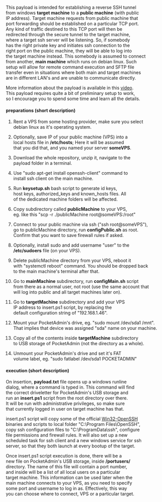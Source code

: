 This payload is intended for establishing a reverse SSH tunnel  
from windows **target machine** to a **public machine** (with public  
IP address). Target machine requests from public machine that  
port forwarding should be established on a particular TCP port.  
Any kind of traffic destined to this TCP port will then be  
redirected through the secure tunnel to the target machine,  
where a target ssh server will be listening. So, if somebody  
has the right private key and initiates ssh connection to the  
right port on the public machine, they will be able to log into  
the target machine instead. This somebody is assumed to connect  
from another, **main machine** which runs on debian linux. Such  
setup will allow for remote command execution and SFTP file  
transfer even in situations where both main and target machines  
are in different LAN's and are unable to communicate directly.  
  
More information about the payload is available in this [video](https://www.youtube.com/watch?v=h9NPPq0q95o).  
This payload requires quite a bit of preliminary setup to work,  
so I encourage you to spend some time and learn all the details.  
  
#### preparations (short description)  
  
1. Rent a VPS from some hosting provider, make sure you select  
debian linux as it's operating system.  
  
2. Optionally, save IP of your public machine (VPS) into a  
local hosts file in **/etc/hosts**; Here it will be assumed  
that you did that, and you named your server **someVPS**.  
  
3. Download the whole repository, unzip it, navigate to the  
payload folder in a terminal.  
  
4. Use "sudo apt-get install openssh-client" command to  
install ssh client on the main machine.  
  
5. Run **keysetup.sh** bash script to generate id keys,  
host keys, authorized_keys and known_hosts files. All  
of the dedicated machine folders will be affected.  
  
6. Copy subdirectory called **publicMachine** to your VPS,  
eg. like this "scp -r ./publicMachine root@someVPS:/root"  
  
7. Connect to your public machine via ssh ("ssh root@someVPS"),  
go to publicMachine directory, run **configPublic.sh** as root.  
Confirm that you want to save firewall rules if asked.  
  
8. Optionally, install sudo and add username "user" to the  
**/etc/sudoers** file (on your VPS).  
  
9. Delete publicMachine directory from your VPS, reboot it  
with "systemctl reboot" command. You should be dropped back  
to the main machine's terminal after that.  
  
10. Go to **mainMachine** subdirectory, run **configMain.sh** script  
from there as a normal user, not root (use the same account that  
will log into public and all target machines later on).  
  
11. Go to **targetMachine** subdirectory and add your VPS  
IP address to insert.ps1 script, by replacing the  
default configuration string of "192.168.1.46".  
  
12. Mount your PocketAdmin's drive, eg. "sudo mount /dev/sda1 /mnt".  
That implies that device was assigned "sda" name on your machine.  
  
13. Copy all of the contents inside **targetMachine** subdirectory  
to USB storage of PocketAdmin (not the directory as a whole).  
  
14. Unmount your PocketAdmin's drive and set it's FAT  
volume label, eg. "sudo fatlabel /dev/sda1 POCKETADMIN"  
  
#### execution (short description)  
  
On insertion, **payload.txt** file opens up a windows runline  
dialog, where a command is typed in. This command will find  
the correct driveletter for PocketAdmin's USB storage and  
run an **insert.ps1** script from the root directory over there.  
It will be run with administrative privileges, so make sure  
that currently logged in user on target machine has that.  
  
insert.ps1 script will copy some of the official [Win32-OpenSSH](https://github.com/PowerShell/Win32-OpenSSH)  
binaries and scripts to local folder "C:\Program Files\OpenSSH",  
copy ssh configuration files to "C:\ProgramData\ssh", configure  
file permissions and firewall rules. It will also set up a new  
scheduled task for ssh client and a new windows service for ssh  
server, so that they both launch at every bootup of the target.  
  
Once insert.ps1 script execution is done, there will be a  
new file on PocketAdmin's USB storage, inside **/portusers/**  
directory. The name of this file will contain a port number,  
and inside will be a list of all local users on a particular  
target machine. This information can be used later when the  
main machine connects to your VPS, as you need to specify  
some port and username to log in as. Effectively, this way  
you can choose where to connect, VPS or a particular target.  
  